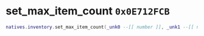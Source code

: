 # set_max_item_count `0x0E712FCB`

```lua
natives.inventory.set_max_item_count(_unk0 --[[ number ]], _unk1 --[[ number ]])
```